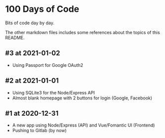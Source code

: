 # 100 Days of Code

Bits of code day by day.

The other markdown files includes some references about the topics of this README.

## #3 at 2021-01-02

- Using Passport for Google OAuth2

## #2 at 2021-01-01

- Using SQLite3 for the Node/Express API
- Almost blank homepage with 2 buttons for login (Google, Facebook)

## #1 at 2020-12-31

- A new app using Node/Express (API) and Vue/Fomantic UI (Frontend)
- Pushing to Gitlab (by now)